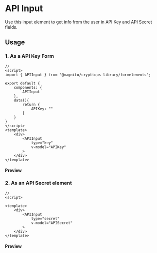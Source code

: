 # API Input
Use this input element to get info from the user in API Key and API Secret fields.

## Usage

### 1. As a API Key Form
```js:no-v-pre
// 
<script>
import { APIInput } from '@magnito/crypttops-library/formelements';

export default {
    components: {
        APIInput
    },
    data(){
        return {
            APIKey: ""
        }
    }
}
</script>
<template>
    <div>
        <APIInput
            type="key"
            v-model="APIKey"
        >
    </div>
</template>
```
#### Preview
<Demo componentName="examples-api-key-input-doc" />

### 2. As an API Secret element
```js:no-v-pre
// 
<script>

<template>
    <div>
        <APIInput
            type="secret"
            v-model="APISecret"
        >
    </div>
</template>
```
#### Preview
<Demo componentName="examples-api-secret-input-doc" />